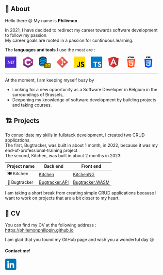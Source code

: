 ## 👤 About

Hello there 😄 My name is **Philémon**.

In 2021, I have decided to redirect my career towards software development to follow my passion.  
My career goals are rooted in a passion for continuous learning.

The **languages and tools** I use the most are :

![.NET](./dotnet.png ".NET") &nbsp; &nbsp;
![C#](./csharp.png "C#") &nbsp; &nbsp;
![SQL](./sql.png "SQL") &nbsp; &nbsp;
![Git](./git.png "Git") &nbsp; &nbsp;
![JavaScript](./js.png "JavaScript") &nbsp; &nbsp;
![TypeScript](./ts.png "TypeScript") &nbsp; &nbsp;
![Angular](./angular.png "Angular") &nbsp; &nbsp;
![HTML](./html.png "HTML") &nbsp; &nbsp;
![CSS](./css.png "CSS")

---

At the moment, I am keeping myself busy by

- Looking for a new opportunity as a Software Developer in Belgium in the surroundings of Brussels,
- Deepening my knowledge of software development by building projects and taking courses.

## 🏗️ Projects

To consolidate my skills in fullstack development, I created two CRUD applications.  
The first, Bugtracker, was built in about 1 month, in 2022, because it was my end-of-professional-training project.  
The second, Kitchen, was built in about 2 months in 2023.

| Project name  | Back end                                                                   | Front end                                                                    |
| ------------- | -------------------------------------------------------------------------- | ---------------------------------------------------------------------------- |
| 🍽️ Kitchen    | [Kitchen](https://github.com/PhilemonPhilippin/Kitchen-repo)               | [KitchenNG](https://github.com/PhilemonPhilippin/KitchenNG-repo)             |
| 🐞 Bugtracker | [Bugtracker.API](https://github.com/PhilemonPhilippin/Bugtracker.API-repo) | [Bugtracker.WASM](https://github.com/PhilemonPhilippin/Bugtracker.WASM-repo) |

I am taking a short break from creating simple CRUD applications because I want to work on projects that are a bit closer to my heart.

## 📄 CV

You can find my CV at the following address : https://philemonphilippin.github.io

I am glad that you found my GitHub page and wish you a wonderful day 😃

#### Contact me!

[![LinkedIn - Philémon Philippin](/linkedin.png)](https://www.linkedin.com/in/philemonphilippin/ "LinkedIn vers philemonphilippin")
